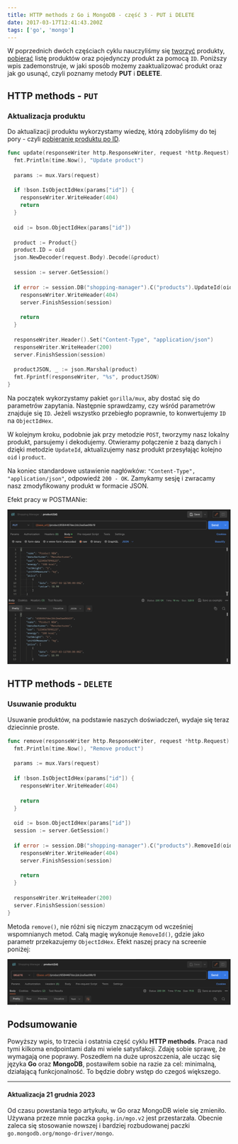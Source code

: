 ```yaml
---
title: HTTP methods z Go i MongoDB - część 3 - PUT i DELETE
date: 2017-03-17T12:41:43.200Z
tags: ['go', 'mongo']
---
```


W poprzednich dwóch częściach cyklu nauczyliśmy się [tworzyć](/http-methods-z-go-i-mongodb-czesc-1-post/) produkty, [pobierać](/http-methods-z-go-i-mongodb-czesc-2-get/) listę produktów oraz pojedynczy produkt za pomocą `ID`. Poniższy wpis zademonstruje, w jaki sposób możemy zaaktualizować produkt oraz jak go usunąć, czyli poznamy metody **PUT** i **DELETE**.

## HTTP methods - `PUT`

### Aktualizacja produktu

Do aktualizacji produktu wykorzystamy wiedzę, którą zdobyliśmy do tej pory - czyli [pobieranie produktu po ID](/http-methods-z-go-i-mongodb-czesc-2-get/).

```go
func update(responseWriter http.ResponseWriter, request *http.Request) {
  fmt.Println(time.Now(), "Update product")

  params := mux.Vars(request)

  if !bson.IsObjectIdHex(params["id"]) {
    responseWriter.WriteHeader(404)
    return
  }

  oid := bson.ObjectIdHex(params["id"])

  product := Product{}
  product.ID = oid
  json.NewDecoder(request.Body).Decode(&product)

  session := server.GetSession()

  if error := session.DB("shopping-manager").C("products").UpdateId(oid, product); error != nil {
    responseWriter.WriteHeader(404)
    server.FinishSession(session)

    return
  }

  responseWriter.Header().Set("Content-Type", "application/json")
  responseWriter.WriteHeader(200)
  server.FinishSession(session)

  productJSON, _ := json.Marshal(product)
  fmt.Fprintf(responseWriter, "%s", productJSON)
}
```

Na początek wykorzystamy pakiet `gorilla/mux`, aby dostać się do parametrów zapytania. Następnie sprawdzamy, czy wśród parametrów znajduje się `ID`. Jeżeli wszystko przebiegło poprawnie, to konwertujemy `ID` na `ObjectIdHex`.

W kolejnym kroku, podobnie jak przy metodzie `POST`, tworzymy nasz lokalny produkt, parsujemy i dekodujemy. Otwieramy połączenie z bazą danych i dzięki metodzie `UpdateId`, aktualizujemy nasz produkt przesyłając kolejno `oid` i `product`.

Na koniec standardowe ustawienie nagłówków: `"Content-Type", "application/json"`, odpowiedź `200 - OK`. Zamykamy sesję i zwracamy nasz zmodyfikowany produkt w formacie JSON.

Efekt pracy w POSTMANie:

![Postman - PUT method - HTTP](./Zrzut-ekranu-2017-03-17-o-14.54.46.png)

## HTTP methods - `DELETE`

### Usuwanie produktu

Usuwanie produktów, na podstawie naszych doświadczeń, wydaje się teraz dziecinnie proste.

```go
func remove(responseWriter http.ResponseWriter, request *http.Request) {
  fmt.Println(time.Now(), "Remove product")

  params := mux.Vars(request)

  if !bson.IsObjectIdHex(params["id"]) {
    responseWriter.WriteHeader(404)

    return
  }

  oid := bson.ObjectIdHex(params["id"])
  session := server.GetSession()

  if error := session.DB("shopping-manager").C("products").RemoveId(oid); error != nil {
    responseWriter.WriteHeader(404)
    server.FinishSession(session)

    return
  }

  responseWriter.WriteHeader(200)
  server.FinishSession(session)
}
```

Metoda `remove()`, nie różni się niczym znaczącym od wcześniej wspomnianych metod. Całą magię wykonuje `RemoveId()`, gdzie jako parametr przekazujemy `ObjectIdHex`. Efekt naszej pracy na screenie poniżej:

![Postman - DELETE method - HTTP](./Zrzut-ekranu-2017-03-17-o-14.55.34.png)

## Podsumowanie

Powyższy wpis, to trzecia i ostatnia część cyklu **HTTP methods**. Praca nad tymi kilkoma endpointami dała mi wiele satysfakcji. Zdaję sobie sprawę, że wymagają one poprawy. Poszedłem na duże uproszczenia, ale ucząc się języka **Go** oraz **MongoDB**, postawiłem sobie na razie za cel: minimalną, działającą funkcjonalność. To będzie dobry wstęp do czegoś większego.

---

#### Aktualizacja 21 grudnia 2023

Od czasu powstania tego artykułu, w Go oraz MongoDB wiele się zmieniło. Używana przeze mnie paczka `gopkg.in/mgo.v2` jest przestarzała. Obecnie zaleca się stosowanie nowszej i bardziej rozbudowanej paczki `go.mongodb.org/mongo-driver/mongo`.
